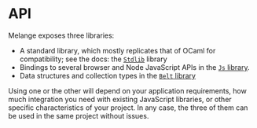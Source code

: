 # API

Melange exposes three libraries:

- A standard library, which mostly replicates that of OCaml for compatibility;
see the docs: the [`Stdlib`](../_html/melange/Stdlib) library
- Bindings to several browser and Node JavaScript APIs in the [`Js`
  library](../_html/melange/Js).
- Data structures and collection types in the [`Belt`
  library](../_html/melange/Belt)

Using one or the other will depend on your application requirements, how much
integration you need with existing JavaScript libraries, or other specific
characteristics of your project. In any case, the three of them can be used in
the same project without issues.
